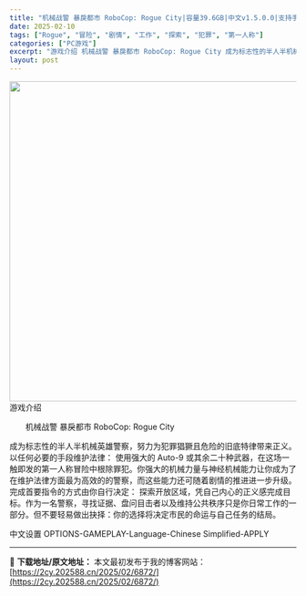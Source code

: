 ```yaml
---
title: "机械战警 暴戾都市 RoboCop: Rogue City|容量39.6GB|中文v1.5.0.0|支持手柄"
date: 2025-02-10
tags: ["Rogue", "冒险", "剧情", "工作", "探索", "犯罪", "第一人称"]
categories: ["PC游戏"]
excerpt: "游戏介绍 机械战警 暴戾都市 RoboCop: Rogue City 成为标志性的半人半机械英雄警察，努力为犯罪猖獗且危险的旧底特律带来正义。 以任何必要的手段维护法律： 使用强大的 Auto-9 或其余二十种武器，在这场一触即发的第一人称冒险中根除罪犯。你强大的机械力量与神经机械能力让你成为了在维&hellip;"
layout: post
---
```


<img src="https://2cy.202588.cn/wp-content/uploads/2025/02/2025021115261984.webp" alt="" width="1000" height="562" class="aligncenter size-full wp-image-7153" />
游戏介绍
<p style="white-space: normal; text-indent: 2em; text-align: left;">机械战警 暴戾都市 RoboCop: Rogue City

成为标志性的半人半机械英雄警察，努力为犯罪猖獗且危险的旧底特律带来正义。
以任何必要的手段维护法律：
使用强大的 Auto-9 或其余二十种武器，在这场一触即发的第一人称冒险中根除罪犯。你强大的机械力量与神经机械能力让你成为了在维护法律方面最为高效的的警察，而这些能力还可随着剧情的推进进一步升级。
完成首要指令的方式由你自行决定：
探索开放区域，凭自己内心的正义感完成目标。作为一名警察，寻找证据、盘问目击者以及维持公共秩序只是你日常工作的一部分。但不要轻易做出抉择：你的选择将决定市民的命运与自己任务的结局。

中文设置
OPTIONS-GAMEPLAY-Language-Chinese Simplified-APPLY</p>

</div>

---
📖 **下载地址/原文地址：** 本文最初发布于我的博客网站：[https://2cy.202588.cn/2025/02/6872/](https://2cy.202588.cn/2025/02/6872/)
